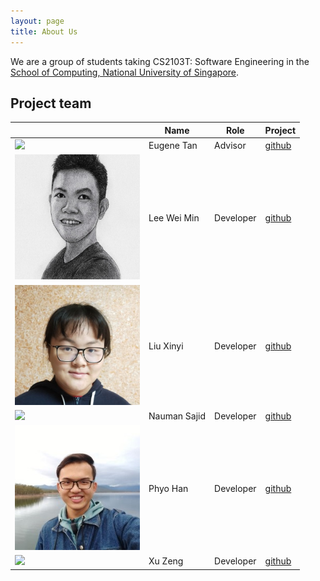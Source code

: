 ```yaml
---
layout: page
title: About Us
---
```


We are a group of students taking CS2103T: Software Engineering in the [School of Computing, National University of Singapore](http://www.comp.nus.edu.sg).


## Project team

|  | Name | Role | Project |
|---|---|---|---|
|<img src="https://avatars3.githubusercontent.com/u/40591060?s=400&u=4b5102975b010a42d7115cdb111d622c85ef729c&v=4" width="200px">| Eugene Tan| Advisor | [github](https://github.com/eugenetyc) |
|<img src="images/about-us-images/wei_min.jpg" width="200px">|Lee Wei Min| Developer | [github](https://github.com/leeweiminsg) | 
|<img src="images/about-us-images/xinyi.jpg" width="200px">|Liu Xinyi| Developer | [github](https://github.com/Liu-2001) | 
|<img src="https://upload.wikimedia.org/wikipedia/en/b/b1/Portrait_placeholder.png" width="200px">|Nauman Sajid| Developer | [github](https://github.com/Nauman-S) | 
|<img src="images/about-us-images/phyo_han.jpg" width="200px">|Phyo Han| Developer | [github](https://github.com/Nahoyhp/) | 
|<img src="https://upload.wikimedia.org/wikipedia/en/b/b1/Portrait_placeholder.png" width="200px">|Xu Zeng| Developer | [github](https://github.com/Royxuzeng) | 
